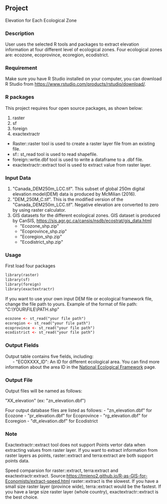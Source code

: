 ## Project

Elevation for Each Ecological Zone

### Description

User uses the selected R tools and packages to extract elevation information at four different level of ecological zones.
Four ecological zones are: ecozone, ecoprovince, ecoregion, ecodistrict.

### Requirement

Make sure you have R Studio installed on your computer, you can download R Studio from https://www.rstudio.com/products/rstudio/download/.

### R packages

This project requires four open source packages, as shown below:

1. raster          
2. sf                
3. foreign           
4. exactextractr     

 - Raster::raster tool is used to create a raster layer file from an existing file.
 - sf:: st_read tool is used to read shapefile.
 - foreign::wrtie.dbf tool is used to write a dataframe to a .dbf file.
 - exactextractr::extract tool is used to extract value from raster layer. 

### Input Data

1. "Canada_DEM250m_LCC.tif". This subset of global 250m digital elevation model(DEM) data is produced by McMilian (2016).
2. "DEM_250M_C.tif". This is the modified version of the "Canada_DEM250m_LCC.tif". Negative elevation are converted to zero by using raster calculator.
3. GIS datasets for the different ecological zones. GIS dataset is produced by CanSIS, https://sis.agr.gc.ca/cansis/nsdb/ecostrat/gis_data.html
	- "Ecozone_shp.zip"
	- "Ecoprovince_shp.zip"
	- "Ecoregion_shp.zip"
	- "Ecodistrict_shp.zip"

### Usage

First load four packages
```html
library(raster)
library(sf)
library(foreign)
library(exactextractr)
```

If you want to use your own input DEM file or ecological framework file, change the file path to yours.
Example of the format of file path: "C:\\YOUR\\FILE\\PATH.shp"
```html
ecozone <- st_read("your file path") 
ecoregion <- st_read("your file path")
ecoprovince <- st_read("your file path")
ecodistrict <- st_read("your file path")
```

### Output Fields
Output table contains five fields, including: <br />
&nbsp; &nbsp; &nbsp; - "ECOXXXX_ID": An ID for different ecological area. You can find more information about the area ID in the [National Ecological Framework](https://sis.agr.gc.ca/cansis/nsdb/ecostrat/1999report/data_tables.html) page.



### Output File

Output files will be named as follows:

"XX_elevation"
(ex: "zn_elevation.dbf")

Four output database files are listed as follows:
	- "zn_elevation.dbf" for Ecozone
	- "pr_elevation.dbf" for Ecoprovince
	- "rg_elevation.dbf" for Ecoregion
	- "dt_elevation.dbf" for Ecodistrict
### Note

Exactextractr::extract tool does not support Points vertor data when extracting values from raster layer. 
If you want to extract information from raster layers as points, raster::extract and terra:extract are both support points data.

Speed comparsion for raster::extract, terra:extract and exactextractr:extract. Source:https://tmieno2.github.io/R-as-GIS-for-Economists/extract-speed.html
raster::extract is the slowest.
If you have a small size raster layer (province wide), terra::extract would be the fastest.
If you have a large size raster layer (whole country), exactextractr::extract is the best choice. 
